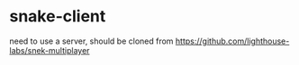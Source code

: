 # snake-client
need to use a server, should be cloned from https://github.com/lighthouse-labs/snek-multiplayer
